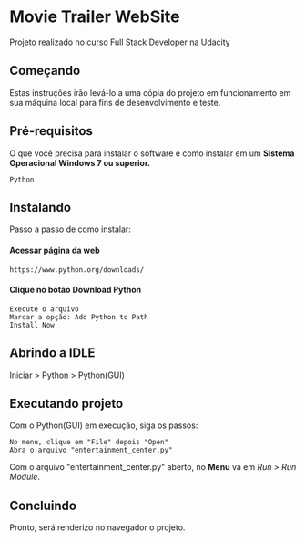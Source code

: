 # Movie Trailer WebSite

Projeto realizado no curso Full Stack Developer na Udacity

## Começando
Estas instruções irão levá-lo a uma cópia do projeto em funcionamento em sua máquina local para fins de desenvolvimento e teste.

## Pré-requisitos   

O que você precisa para instalar o software e como instalar em um **Sistema Operacional Windows 7 ou superior.**
```
Python
```
## Instalando
Passo a passo de como instalar:
#### Acessar página da web
```
https://www.python.org/downloads/
```
#### Clique no botão Download Python
```
Execute o arquivo
Marcar a opção: Add Python to Path
Install Now
```

## Abrindo a IDLE
Iniciar > Python > Python(GUI)

## Executando projeto
Com o Python(GUI) em execução, siga os passos:
```
No menu, clique em "File" depois "Open"
Abra o arquivo "entertainment_center.py"
```
Com o arquivo "entertainment_center.py" aberto, no **Menu** vá em _Run > Run Module_.

## Concluindo
Pronto, será renderizo no navegador o projeto.
